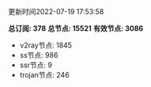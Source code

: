 更新时间2022-07-19 17:53:58

**总订阅: 378**
**总节点: 15521**
**有效节点: 3086**
- v2ray节点: 1845
- ss节点: 986
- ssr节点: 9
- trojan节点: 246
